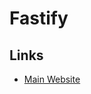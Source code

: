 # Fastify

<!--
https://medium.com/webeetle/come-realizzare-una-rest-api-serverless-fastify-vercel-faf9efcc2a2d
https://github.com/webeetle/fastify-serverless-vercel
https://github.com/studioalex/vigilant/tree/main/apps/api
https://github.com/coollabsio/coolify/tree/main/apps/api
https://github.com/taneba/fullstack-graphql-app
https://github.com/dailydotdev/daily-api
-->

## Links

- [Main Website](https://fastify.io/)

<!--
"fastify": "3.27.2",
"fastify-compress": "4.0.1",
"fastify-cors": "6.0.2",
"fastify-helmet": "5.3.2",
-->
